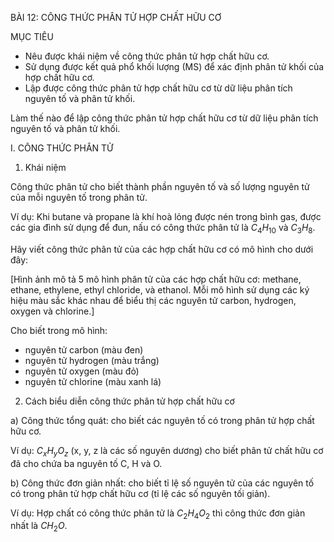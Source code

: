 BÀI 12: CÔNG THỨC PHÂN TỬ HỢP CHẤT HỮU CƠ

MỤC TIÊU
- Nêu được khái niệm về công thức phân tử hợp chất hữu cơ.
- Sử dụng được kết quả phổ khối lượng (MS) để xác định phân tử khối của hợp chất hữu cơ.
- Lập được công thức phân tử hợp chất hữu cơ từ dữ liệu phân tích nguyên tố và phân tử khối.

Làm thế nào để lập công thức phân tử hợp chất hữu cơ từ dữ liệu phân tích nguyên tố và phân tử khối.

I. CÔNG THỨC PHÂN TỬ

1. Khái niệm

Công thức phân tử cho biết thành phần nguyên tố và số lượng nguyên tử của mỗi nguyên tố trong phân tử.

Ví dụ: Khi butane và propane là khí hoà lỏng được nén trong bình gas, được các gia đình sử dụng để đun, nấu có công thức phân tử là $C_4H_{10}$ và $C_3H_8$.

Hãy viết công thức phân tử của các hợp chất hữu cơ có mô hình cho dưới đây:

[Hình ảnh mô tả 5 mô hình phân tử của các hợp chất hữu cơ: methane, ethane, ethylene, ethyl chloride, và ethanol. Mỗi mô hình sử dụng các ký hiệu màu sắc khác nhau để biểu thị các nguyên tử carbon, hydrogen, oxygen và chlorine.]

Cho biết trong mô hình:
- nguyên tử carbon (màu đen)
- nguyên tử hydrogen (màu trắng)
- nguyên tử oxygen (màu đỏ)
- nguyên tử chlorine (màu xanh lá)

2. Cách biểu diễn công thức phân tử hợp chất hữu cơ

a) Công thức tổng quát: cho biết các nguyên tố có trong phân tử hợp chất hữu cơ.

Ví dụ: $C_xH_yO_z$ (x, y, z là các số nguyên dương) cho biết phân tử chất hữu cơ đã cho chứa ba nguyên tố C, H và O.

b) Công thức đơn giản nhất: cho biết tỉ lệ số nguyên tử của các nguyên tố có trong phân tử hợp chất hữu cơ (tỉ lệ các số nguyên tối giản).

Ví dụ: Hợp chất có công thức phân tử là $C_2H_4O_2$ thì công thức đơn giản nhất là $CH_2O$.